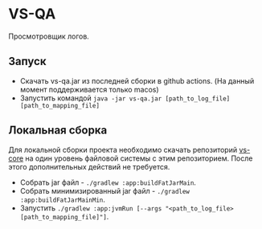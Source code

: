 # VS-QA

Просмотровщик логов.

## Запуск

* Скачать vs-qa.jar из последней сборки в github actions. (На данный момент поддерживается только macos)
* Запустить командой `java -jar vs-qa.jar [path_to_log_file] [path_to_mapping_file]`

## Локальная сборка

Для локальной сборки проекта необходимо скачать репозиторий [vs-core](https://github.com/VladislavSumin/vs-core/) на
один уровень файловой системы с этим репозиторием. После этого дополнительных действий не требуется.

* Собрать jar файл - `./gradlew :app:buildFatJarMain`.
* Собрать минимизированный jar файл - `./gradlew :app:buildFatJarMainMin`.
* Запустить `./gradlew :app:jvmRun [--args "<path_to_log_file> [path_to_mapping_file]"]`.